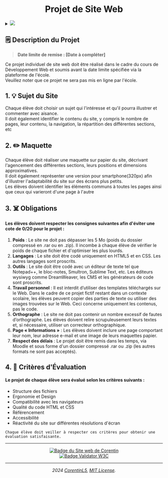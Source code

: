 <h1 align="center">Projet de Site Web</h1>

<details>
	<summary><a href="#"><img src="https://img.shields.io/badge/Explorez%20ce%20projet-FFD952.svg"></a></summary>
	<ul type="none">
		<li><a href="https://www.heh.be"><img src="https://img.shields.io/badge/École-HEH-2373B6.svg" alt="Haute école en Hainaut"></a></li>
		<li><a href="#"><img src="https://img.shields.io/badge/Département-Sciences%20et%20Technologies-C62E2B.svg" alt="Sciences et Technologies"></a></li>
		<li><a href="#"><img src="https://img.shields.io/badge/Cours-Dev%20Web-08A12C.svg" alt="Développement Web"></a></li>
		<li><a href="#"><img src="https://img.shields.io/badge/Année%20académique-2023%202024-00BFFF.svg" alt="2023-2024"></a></li>
		<li><a href="#"><img src="https://img.shields.io/badge/Étudiant-Corentin%20LALLEMENT-E3735E.svg" alt="Corentin LALLEMENT"></a></li>
		<li><a href="#"><img src="https://img.shields.io/badge/statut-En%20cours-FFD700.svg" alt="En cours"></a></li>
		<li><a href="#"><img src="https://img.shields.io/badge/Projet-Site%20Web-FF4500.svg" alt="Site Web"></a></li>
		<li><a href="#"><img src="https://img.shields.io/badge/Maquette-Papier-d5b59c.svg" alt="Maquette Papier"></a>
		<li><a href="#"><img src="https://img.shields.io/badge/Sujet-Association%2C%20protection%20des%20humains%20contre%20les%20animaux-219150.svg" alt="Association, protection des humains contre animaux"></a>
			<ul type="none">
				<li><a href="#"><img src="https://img.shields.io/badge/ATTENTION-%21%20Parodie%20humoristique.%20Juste%20pour%20rire%20%21-cc1234.svg" alt="! Parodie humoristique. Juste pour rire !"></a></li>
			</ul>
		</li>
		<li><a href="#"><img src="https://img.shields.io/badge/Note-%25-D473D4.svg" alt="%"></a></li>
		<li><a href="#"><img src="https://img.shields.io/badge/Date%20de%20remise-Date%20à%20compléter-800080.svg" alt="Date à compléter"></a></li>
		<li><a href="#"><img src="https://img.shields.io/badge/Statut-Non%20rendu-8B0000.svg" alt="Non rendu"></a></li>
		<li><a href="#"><img src="https://img.shields.io/badge/Languages-5B5B5B.svg" alt="Languages"></a>
		<a href="https://www.w3schools.com/html/"><img src="https://img.shields.io/badge/HTML5-E34F26.svg" alt="HTML5"></a>
		<a href="https://www.w3schools.com/css/"><img src="https://img.shields.io/badge/CSS3-1572B6.svg" alt="CSS3"></a></li>
		<li><a href="#"><img src="https://img.shields.io/badge/Inspirations-5B5B5B.svg" alt="Inspirations"></a>
		<a href="https://wwf.be/fr"><img src="https://img.shields.io/badge/WWF.be-FFFFFF.svg" alt="site WWW.be"></a>
		<a href="https://www.heh.be"><img src="https://img.shields.io/badge/HEH.be-2373B6.svg" alt="site HEH.be"></a></li>
		<li><a href="#"><img src="https://img.shields.io/badge/Ressources-5B5B5B.svg" alt="Ressources"></a>
		<a href="https://www.svgrepo.com/"><img src="https://img.shields.io/badge/SVGrepo-6B9BD2.svg" alt="SVGrepo"></a>
		<a href="https://app.haikei.app/"><img src="https://img.shields.io/badge/Haikei.app-6147C6.svg" alt="Haikei.app"></a>
		<a href="https://patorjk.com/software/taag/"><img src="https://img.shields.io/badge/TXT%3EASCII-262B38.svg" alt="TXT>ASCII"></a></li>
		<li><a href="#"><img src="https://img.shields.io/badge/Readme-Non%20complet-ED3278.svg" alt="Inachevé"></a></li>
	</ul>
</details>

<h2>🗒️ Description du Projet</h2>
<blockquote>
	<b>Date limite de remise : [Date à compléter]</b>
</blockquote>

<p>Ce projet individuel de site web doit être réalisé dans le cadre du cours de Développement Web et soumis avant la date limite spécifiée via la plateforme de l'école. 
<br>Veuillez noter que ce projet ne sera pas mis en ligne par l'école.</p>


<h2>1. 💡 Sujet du Site</h2>

<p>Chaque élève doit choisir un sujet qui l'intéresse et qu'il pourra illustrer et commenter avec aisance. 
<br>Il doit également identifier le contenu du site, y compris le nombre de pages, leur contenu, la navigation, la répartition des différentes sections, etc</p>


<h2>2. ✏️ Maquette</h2>

<p>Chaque élève doit réaliser une maquette sur papier du site, décrivant l'agencement des différentes sections, leurs positions et dimensions approximatives. 
<br>Il doit également représenter une version pour smartphone(320px) afin d'illustrer l'adaptabilité du site sur des écrans plus petits.
<br>Les élèves doivent identifier les éléments communs à toutes les pages ainsi que ceux qui varieront d'une page à l'autre</p>


<h2>3. ☠️ Obligations</h2>


<h4>Les élèves doivent respecter les consignes suivantes afin d'éviter une cote de 0/20 pour le projet :</h4>
<ol>
	<li><b>Poids</b> : Le site ne doit pas dépasser les 5 Mo (poids du dossier compressé en .rar ou en .zip). 
	Il incombe à chaque élève de vérifier le poids de chaque fichier et d'optimiser les plus lourds.</li>
	<li><b>Langages</b> : Le site doit être codé uniquement en HTML5 et en CSS. Les autres langages sont proscrits.</li>
	<li><b>Outils</b> : Le site doit être codé avec un éditeur de texte tel que Notepad++, le bloc-notes, Smultron, Sublime Text, etc. Les éditeurs wysiwyg comme DreamWeaver, les CMS et les générateurs de code sont proscrits.</li>
	<li><b>Travail personnel</b> : Il est interdit d’utiliser des templates téléchargés sur le Web. Dans le cadre de ce projet fictif restant dans un contexte scolaire, les élèves peuvent copier des parties de texte ou utiliser des images trouvées sur le Web. Ceci concerne uniquement les contenus, pas le code.</li>
	<li><b>Orthographe</b> : Le site ne doit pas contenir un nombre excessif de fautes d’orthographe. Les élèves doivent relire scrupuleusement leurs textes et, si nécessaire, utiliser un correcteur orthographique.</li>
	<li><b>Page « Informations »</b> : Les élèves doivent inclure une page comportant leur nom, leur adresse e-mail et une image de leurs maquettes papier.</li>
	<li><b>Respect des délais</b> : Le projet doit être remis dans les temps, via Moodle et sous forme d'un dossier compressé .rar ou .zip (les autres formats ne sont pas acceptés).</li>
</ol>

## 4. 🤔 Critères d'Évaluation

<h4>Le projet de chaque élève sera évalué selon les critères suivants :</h4>
<ul>
	<li>Structure des fichiers</li>
	<li>Ergonomie et Design</li>
	<li>Compatibilité avec les navigateurs</li>
	<li>Qualité du code HTML et CSS</li>
	<li>Référencement</li>
	<li>Accessibilité</li>
	<li>Réactivité du site sur différentes résolutions d'écran</li>
</ul>
<code>Chaque élève doit veiller à respecter ces critères pour obtenir une évaluation satisfaisante.</code>

<hr>

<div align="center">
	<a href="https://corentinl5.github.io/WebSite-project-DevWEB-HEHB1Q2/SiteWeb-L.Corentin-240314/">
		<img src="https://img.shields.io/website?url=https%3A%2F%2Fcorentinl5.github.io%2FWebSite-project-DevWEB-HEHB1Q2%2FSiteWeb-L.Corentin-240314%2F&up_message=ACTIF&down_message=INACTIF&style=for-the-badge" alt="Badge du Site web de Corentin">
	</a>
	<br>
	<a href="https://validator.w3.org">
		<img src="https://img.shields.io/w3c-validation/html?targetUrl=https%3A%2F%2Fcorentinl5.github.io%2FWebSite-project-DevWEB-HEHB1Q2%2FSiteWeb-L.Corentin-240314%2F&style=for-the-badge" alt="Badge Validator W3C">
	</a>
	<hr>
	<i>2024 <a href="https://github.com/CorentinL5">CorentinL5</a>, <a href="LICENSE">MIT License</a>.</i>
</div>

